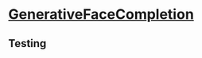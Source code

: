 # [GenerativeFaceCompletion](https://sites.google.com/site/yijunlimaverick/facecompletion)


## Testing


